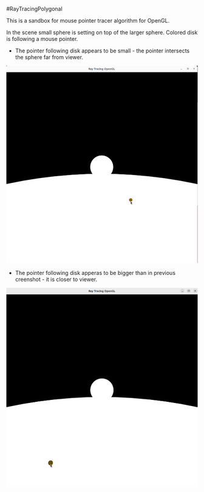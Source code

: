 #RayTracingPolygonal

This is a sandbox for mouse pointer tracer algorithm for OpenGL.

In the scene small sphere is setting on top of the larger sphere.  Colored disk is following a mouse pointer.
-  The pointer following disk appears to be small - the pointer intersects the sphere far from viewer.  
<img src="README/pointer1.png" alt="Screenshot">

-  The pointer following disk apperas to be bigger than in previous creenshot - it is closer to viewer.  
<img src="README/pointer2.png" alt="Screenshot">    
